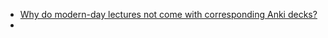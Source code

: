 - [Why do modern-day lectures not come with corresponding Anki decks?](https://www.reddit.com/r/Anki/comments/nz2ard/if_ankispaced_repetition_is_the_evidencebased_way/)
-